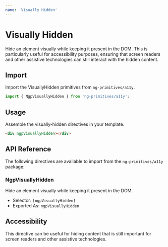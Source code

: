 ```yaml
---
name: 'Visually Hidden'
---
```


# Visually Hidden

Hide an element visually while keeping it present in the DOM. This is particularly useful for accessibility purposes, ensuring that screen readers and other assistive technologies can still interact with the hidden content.

## Import

Import the VisuallyHidden primitives from `ng-primitives/a11y`.

```ts
import { NgpVisuallyHidden } from 'ng-primitives/a11y';
```

## Usage

Assemble the visually-hidden directives in your template.

```html
<div ngpVisuallyHidden></div>
```

## API Reference

The following directives are available to import from the `ng-primitives/a11y` package:

### NgpVisuallyHidden

Hide an element visually while keeping it present in the DOM.

- Selector: `[ngpVisuallyHidden]`
- Exported As: `ngpVisuallyHidden`

## Accessibility

This directive can be useful for hiding content that is still important for screen readers and other assistive technologies.
